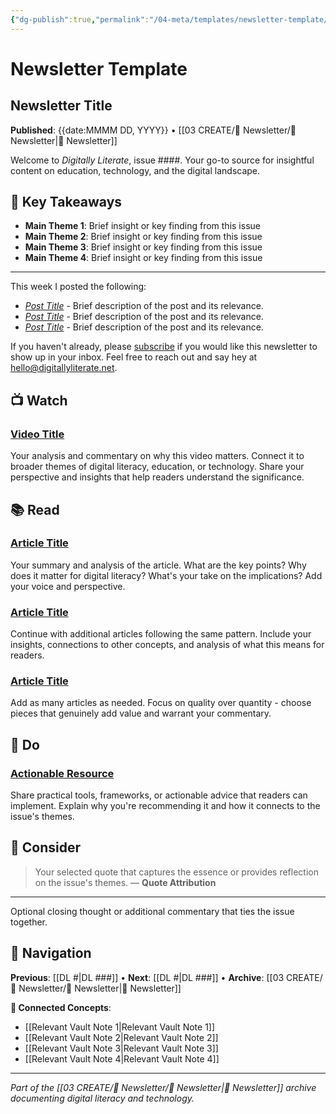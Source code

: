 ```yaml
---
{"dg-publish":true,"permalink":"/04-meta/templates/newsletter-template/","title":"Newsletter Title","tags":["newsletter","tag1","tag2"],"created":{"{ date:YYYY-MM-DD }":null},"updated":{"{ date:YYYY-MM-DD }":null}}
---
```



# Newsletter Template
## Newsletter Title

**Published**: {{date:MMMM DD, YYYY}} • [[03 CREATE/📧 Newsletter/📧 Newsletter\|📧 Newsletter]]

Welcome to *Digitally Literate*, issue ####. Your go-to source for insightful content on education, technology, and the digital landscape.

## 🔖 Key Takeaways
- **Main Theme 1**: Brief insight or key finding from this issue
- **Main Theme 2**: Brief insight or key finding from this issue
- **Main Theme 3**: Brief insight or key finding from this issue
- **Main Theme 4**: Brief insight or key finding from this issue

---

This week I posted the following:

- *[Post Title](https://link)* - Brief description of the post and its relevance.
- *[Post Title](https://link)* - Brief description of the post and its relevance.
- *[Post Title](https://link)* - Brief description of the post and its relevance.

If you haven't already, please [subscribe](https://digitallyliterate.net/subscribe/) if you would like this newsletter to show up in your inbox. Feel free to reach out and say hey at [hello@digitallyliterate.net](mailto:hello@digitallyliterate.net).

## 📺 Watch

### [Video Title](https://youtube.com/watch?v=...)

Your analysis and commentary on why this video matters. Connect it to broader themes of digital literacy, education, or technology. Share your perspective and insights that help readers understand the significance.

## 📚 Read

### [Article Title](https://example.com/article)

Your summary and analysis of the article. What are the key points? Why does it matter for digital literacy? What's your take on the implications? Add your voice and perspective.

### [Article Title](https://example.com/article)

Continue with additional articles following the same pattern. Include your insights, connections to other concepts, and analysis of what this means for readers.

### [Article Title](https://example.com/article)

Add as many articles as needed. Focus on quality over quantity - choose pieces that genuinely add value and warrant your commentary.

## 🔨 Do

### [Actionable Resource](https://example.com/resource)

Share practical tools, frameworks, or actionable advice that readers can implement. Explain why you're recommending it and how it connects to the issue's themes.

## 🤔 Consider

> Your selected quote that captures the essence or provides reflection on the issue's themes.
> — **Quote Attribution**

---

Optional closing thought or additional commentary that ties the issue together.

## 🧭 Navigation

**Previous**: [[DL #\|DL ###]] • **Next**: [[DL #\|DL ###]] • **Archive**: [[03 CREATE/📧 Newsletter/📧 Newsletter\|📧 Newsletter]]

**🔗 Connected Concepts**:
- [[Relevant Vault Note 1\|Relevant Vault Note 1]]
- [[Relevant Vault Note 2\|Relevant Vault Note 2]]
- [[Relevant Vault Note 3\|Relevant Vault Note 3]]
- [[Relevant Vault Note 4\|Relevant Vault Note 4]]

---

*Part of the [[03 CREATE/📧 Newsletter/📧 Newsletter\|📧 Newsletter]] archive documenting digital literacy and technology.*